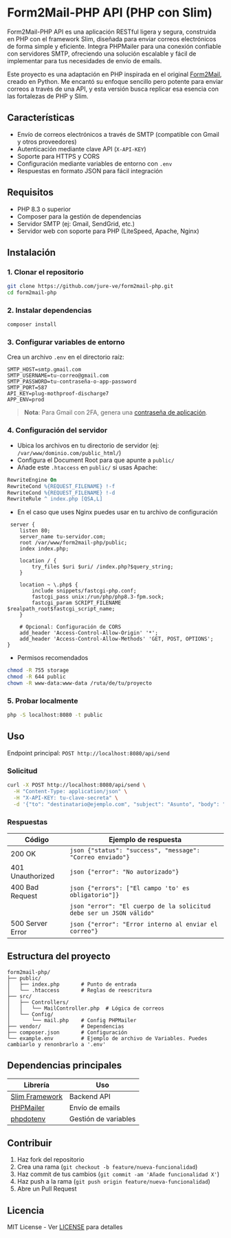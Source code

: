 # Form2Mail-PHP API (PHP con Slim)

Form2Mail-PHP API es una aplicación RESTful ligera y segura, construida en PHP con el framework Slim, diseñada para enviar correos electrónicos de forma simple y eficiente. Integra PHPMailer para una conexión confiable con servidores SMTP, ofreciendo una solución escalable y fácil de implementar para tus necesidades de envío de emails.

Este proyecto es una adaptación en PHP inspirada en el original [Form2Mail](https://github.com/dansasser/form2mail), creado en Python. Me encantó su enfoque sencillo pero potente para enviar correos a través de una API, y esta versión busca replicar esa esencia con las fortalezas de PHP y Slim.

## Características
- Envío de correos electrónicos a través de SMTP (compatible con Gmail y otros proveedores)
- Autenticación mediante clave API (`X-API-KEY`)
- Soporte para HTTPS y CORS
- Configuración mediante variables de entorno con `.env`
- Respuestas en formato JSON para fácil integración

## Requisitos
- PHP 8.3 o superior
- Composer para la gestión de dependencias
- Servidor SMTP (ej: Gmail, SendGrid, etc.)
- Servidor web con soporte para PHP (LiteSpeed, Apache, Nginx)

## Instalación

### 1. Clonar el repositorio
```bash
git clone https://github.com/jure-ve/form2mail-php.git
cd form2mail-php
```

### 2. Instalar dependencias
```bash
composer install
```

### 3. Configurar variables de entorno
Crea un archivo `.env` en el directorio raíz:

```env
SMTP_HOST=smtp.gmail.com
SMTP_USERNAME=tu-correo@gmail.com
SMTP_PASSWORD=tu-contraseña-o-app-password
SMTP_PORT=587
API_KEY=plug-mothproof-discharge7
APP_ENV=prod
```

> **Nota**: Para Gmail con 2FA, genera una [contraseña de aplicación](https://myaccount.google.com/security).

### 4. Configuración del servidor
- Ubica los archivos en tu directorio de servidor (ej: `/var/www/dominio.com/public_html/`)
- Configura el Document Root para que apunte a `public/`
- Añade este `.htaccess` en `public/` si usas Apache:

```apache
RewriteEngine On
RewriteCond %{REQUEST_FILENAME} !-f
RewriteCond %{REQUEST_FILENAME} !-d
RewriteRule ^ index.php [QSA,L]
```
- En el caso que uses Nginx puedes usar en tu archivo de configuración
```nginx
 server {
    listen 80;
    server_name tu-servidor.com;
    root /var/www/form2mail-php/public;
    index index.php;

    location / {
        try_files $uri $uri/ /index.php?$query_string;
    }

    location ~ \.php$ {
        include snippets/fastcgi-php.conf;
        fastcgi_pass unix:/run/php/php8.3-fpm.sock;
        fastcgi_param SCRIPT_FILENAME $realpath_root$fastcgi_script_name;
    }

    # Opcional: Configuración de CORS
    add_header 'Access-Control-Allow-Origin' '*';
    add_header 'Access-Control-Allow-Methods' 'GET, POST, OPTIONS';
}
```
- Permisos recomendados
```bash
chmod -R 755 storage
chmod -R 644 public
chown -R www-data:www-data /ruta/de/tu/proyecto
```

### 5. Probar localmente
```bash
php -S localhost:8080 -t public
```

## Uso
Endpoint principal: `POST http://localhost:8080/api/send`

### Solicitud
```bash
curl -X POST http://localhost:8080/api/send \
  -H "Content-Type: application/json" \
  -H "X-API-KEY: tu-clave-secreta" \
  -d '{"to": "destinatario@ejemplo.com", "subject": "Asunto", "body": "Mensaje de prueba"}'
```

### Respuestas
| Código | Ejemplo de respuesta |
|--------|----------------------|
| 200 OK | ```json {"status": "success", "message": "Correo enviado"}``` |
| 401 Unauthorized | ```json {"error": "No autorizado"}``` |
| 400 Bad Request | ```json {"errors": ["El campo 'to' es obligatorio"]}``` |
|  | ```json "error": "El cuerpo de la solicitud debe ser un JSON válido"``` |
| 500 Server Error | ```json {"error": "Error interno al enviar el correo"}``` |

## Estructura del proyecto
```tree
form2mail-php/
├── public/
│   ├── index.php       # Punto de entrada
│   └── .htaccess       # Reglas de reescritura
├── src/
│   ├── Controllers/
│   │   └── MailController.php  # Lógica de correos
│   └── Config/
│       └── mail.php    # Config PHPMailer
├── vendor/             # Dependencias
├── composer.json       # Configuración
└── example.env         # Ejemplo de archivo de Variables. Puedes cambiarlo y renonbrarlo a '.env'
```

## Dependencias principales
| Librería | Uso |
|----------|-----|
| [Slim Framework](https://www.slimframework.com/) | Backend API |
| [PHPMailer](https://github.com/PHPMailer/PHPMailer) | Envío de emails |
| [phpdotenv](https://github.com/vlucas/phpdotenv) | Gestión de variables |

## Contribuir
1. Haz fork del repositorio
2. Crea una rama (`git checkout -b feature/nueva-funcionalidad`)
3. Haz commit de tus cambios (`git commit -am 'Añade funcionalidad X'`)
4. Haz push a la rama (`git push origin feature/nueva-funcionalidad`)
5. Abre un Pull Request

## Licencia
MIT License - Ver [LICENSE](LICENSE.txt) para detalles
